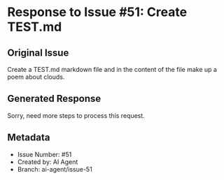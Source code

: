 # Response to Issue #51: Create TEST.md

## Original Issue
Create a TEST.md markdown file and in the content of the file make up a poem about clouds.

## Generated Response
Sorry, need more steps to process this request.

## Metadata
- Issue Number: #51
- Created by: AI Agent
- Branch: ai-agent/issue-51
